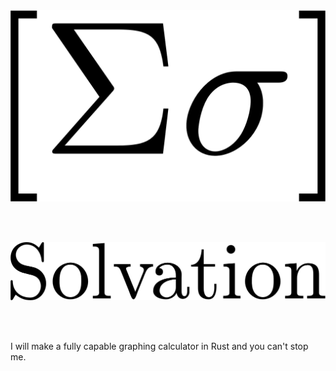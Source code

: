 <img src="./sigma.png">

<br/><br/>

<img src="./Solvation.png">

<br/><br/>

I will make a fully capable graphing calculator in Rust and you can't stop me.